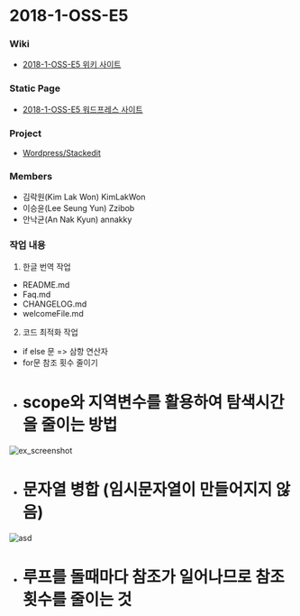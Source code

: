 # 2018-1-OSS-E5

### Wiki
  - [2018-1-OSS-E5 위키 사이트](https://github.com/18-1-SKKU-OSS/2018-1-OSS-E5/wiki)
  
### Static Page
  - [2018-1-OSS-E5 워드프레스 사이트](http://54.165.130.176/wordpress/)

### Project
  - [Wordpress/Stackedit](https://github.com/benweet/stackedit)

### Members
  - 김락원(Kim Lak Won) KimLakWon
  - 이승윤(Lee Seung Yun) Zzibob
  - 안낙균(An Nak Kyun) annakky 
### 작업 내용
1. 한글 번역 작업
- README.md
- Faq.md
- CHANGELOG.md
- welcomeFile.md

2. 코드 최적화 작업
- if else 문 => 삼항 연산자
- for문 참조 횟수 줄이기
- # scope와 지역변수를 활용하여 탐색시간을 줄이는 방법 #
![ex_screenshot](https://github.com/18-1-SKKU-OSS/2018-1-OSS-E5/blob/master/Image/xc.PNG)

- # 문자열 병합 (임시문자열이 만들어지지 않음) #
![asd](https://user-images.githubusercontent.com/34465931/41227980-bdc3bd30-6db1-11e8-91bf-fa1f6f902db6.PNG)

- # 루프를 돌때마다 참조가 일어나므로 참조 횟수를 줄이는 것 #
